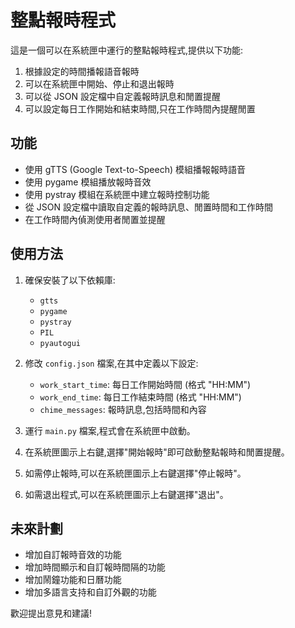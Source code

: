 # 整點報時程式

這是一個可以在系統匣中運行的整點報時程式,提供以下功能:

1. 根據設定的時間播報語音報時
2. 可以在系統匣中開始、停止和退出報時
3. 可以從 JSON 設定檔中自定義報時訊息和閒置提醒
4. 可以設定每日工作開始和結束時間,只在工作時間內提醒閒置

## 功能

- 使用 gTTS (Google Text-to-Speech) 模組播報報時語音
- 使用 pygame 模組播放報時音效
- 使用 pystray 模組在系統匣中建立報時控制功能
- 從 JSON 設定檔中讀取自定義的報時訊息、閒置時間和工作時間
- 在工作時間內偵測使用者閒置並提醒

## 使用方法

1. 確保安裝了以下依賴庫:
   - `gtts`
   - `pygame`
   - `pystray`
   - `PIL`
   - `pyautogui`

2. 修改 `config.json` 檔案,在其中定義以下設定:
   - `work_start_time`: 每日工作開始時間 (格式 "HH:MM")
   - `work_end_time`: 每日工作結束時間 (格式 "HH:MM")
   - `chime_messages`: 報時訊息,包括時間和內容

3. 運行 `main.py` 檔案,程式會在系統匣中啟動。

4. 在系統匣圖示上右鍵,選擇"開始報時"即可啟動整點報時和閒置提醒。

5. 如需停止報時,可以在系統匣圖示上右鍵選擇"停止報時"。

6. 如需退出程式,可以在系統匣圖示上右鍵選擇"退出"。

## 未來計劃

- 增加自訂報時音效的功能
- 增加時間顯示和自訂報時間隔的功能
- 增加鬧鐘功能和日曆功能
- 增加多語言支持和自訂外觀的功能

歡迎提出意見和建議!